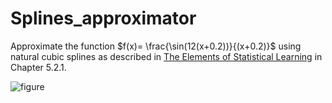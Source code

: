 # Splines_approximator

Approximate the function  $f(x)= \frac{\sin(12(x+0.2))}{(x+0.2)}$ using natural cubic splines as described in [The Elements of Statistical Learning](https://link.springer.com/book/10.1007/978-0-387-84858-7) in Chapter 5.2.1.


![figure](https://github.com/antvas98/Splines_approximator/assets/115734703/bb5c8322-ba0c-4144-a47d-6ef6ca802fe2)
